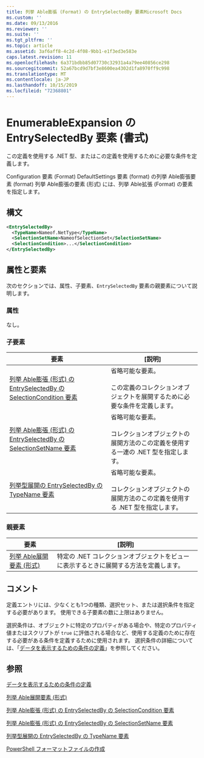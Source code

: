 ```yaml
---
title: 列挙 Able膨張 (Format) の EntrySelectedBy 要素Microsoft Docs
ms.custom: ''
ms.date: 09/13/2016
ms.reviewer: ''
ms.suite: ''
ms.tgt_pltfrm: ''
ms.topic: article
ms.assetid: 3af6aff8-4c2d-4f08-9bb1-e1f3ed3e583e
caps.latest.revision: 11
ms.openlocfilehash: 6a371bdbb85d07730c32931a4a79ee40856ce298
ms.sourcegitcommit: 52a67bcd9d7bf3e8600ea4302d1fa8970ff9c998
ms.translationtype: MT
ms.contentlocale: ja-JP
ms.lasthandoff: 10/15/2019
ms.locfileid: "72368801"
---
```

# <a name="entryselectedby-element-for-enumerableexpansion-format"></a>EnumerableExpansion の EntrySelectedBy 要素 (書式)

この定義を使用する .NET 型、またはこの定義を使用するために必要な条件を定義します。

Configuration 要素 (Format) DefaultSettings 要素 (format) の列挙 Able膨張要素 (format) 列挙 Able膨張の要素 (形式) には、列挙 Able拡張 (Format) の要素を指定します。

## <a name="syntax"></a>構文

```xml
<EntrySelectedBy>
  <TypeName>Nameof.NetType</TypeName>
  <SelectionSetName>NameofSelectionSet</SelectionSetName>
  <SelectionCondition>...</SelectionCondition>
</EntrySelectedBy>
```

## <a name="attributes-and-elements"></a>属性と要素

次のセクションでは、属性、子要素、`EntrySelectedBy` 要素の親要素について説明します。

### <a name="attributes"></a>属性

なし。

### <a name="child-elements"></a>子要素

|要素|[説明]|
|-------------|-----------------|
|[列挙 Able膨張 (形式) の EntrySelectedBy の SelectionCondition 要素](./selectioncondition-element-for-entryselectedby-for-enumerableexpansion-format.md)|省略可能な要素。<br /><br /> この定義のコレクションオブジェクトを展開するために必要な条件を定義します。|
|[列挙 Able膨張 (形式) の EntrySelectedBy の SelectionSetName 要素](./selectionsetname-element-for-entryselectedby-for-enumerableexpansion-format.md)|省略可能な要素。<br /><br /> コレクションオブジェクトの展開方法のこの定義を使用する一連の .NET 型を指定します。|
|[列挙型展開の EntrySelectedBy の TypeName 要素](./typename-element-for-entryselectedby-for-enumerableexpansion-format.md)|省略可能な要素。<br /><br /> コレクションオブジェクトの展開方法のこの定義を使用する .NET 型を指定します。|

### <a name="parent-elements"></a>親要素

|要素|[説明]|
|-------------|-----------------|
|[列挙 Able展開要素 (形式)](./enumerableexpansion-element-format.md)|特定の .NET コレクションオブジェクトをビューに表示するときに展開する方法を定義します。|

## <a name="remarks"></a>コメント

定義エントリには、少なくとも1つの種類、選択セット、または選択条件を指定する必要があります。 使用できる子要素の数に上限はありません。

選択条件は、オブジェクトに特定のプロパティがある場合や、特定のプロパティ値またはスクリプトが `true` に評価される場合など、使用する定義のために存在する必要がある条件を定義するために使用されます。 選択条件の詳細については、「[データを表示するための条件の定義](./defining-conditions-for-displaying-data.md)」を参照してください。

## <a name="see-also"></a>参照

[データを表示するための条件の定義](./defining-conditions-for-displaying-data.md)

[列挙 Able展開要素 (形式)](./enumerableexpansion-element-format.md)

[列挙 Able膨張 (形式) の EntrySelectedBy の SelectionCondition 要素](./selectioncondition-element-for-entryselectedby-for-enumerableexpansion-format.md)

[列挙 Able膨張 (形式) の EntrySelectedBy の SelectionSetName 要素](./selectionsetname-element-for-entryselectedby-for-enumerableexpansion-format.md)

[列挙型展開の EntrySelectedBy の TypeName 要素](./typename-element-for-entryselectedby-for-enumerableexpansion-format.md)

[PowerShell フォーマットファイルの作成](./writing-a-powershell-formatting-file.md)
